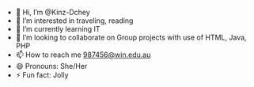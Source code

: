 - 👋 Hi, I’m @Kinz-Dchey
- 👀 I’m interested in traveling, reading
- 🌱 I’m currently learning IT
- 💞️ I’m looking to collaborate on Group projects with use of HTML, Java, PHP 
- 📫 How to reach me 987456@win.edu.au
- 😄 Pronouns: She/Her
- ⚡ Fun fact: Jolly

<!---
Kinzdchey24/Kinzdchey24 is a ✨ special ✨ repository because its `README.md` (this file) appears on your GitHub profile.
You can click the Preview link to take a look at your changes.
--->
